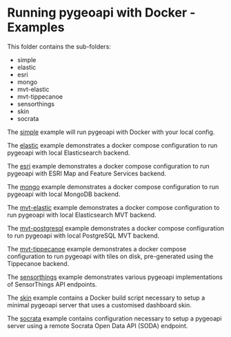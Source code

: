 # Running pygeoapi with Docker - Examples

This folder contains the sub-folders:

- simple
- elastic
- esri
- mongo
- mvt-elastic
- mvt-tippecanoe
- sensorthings
- skin
- socrata

The [simple](simple) example will run pygeoapi with Docker with your local config.

The [elastic](elastic) example demonstrates a docker compose configuration to run pygeoapi with local Elasticsearch backend.

The [esri](esri) example demonstrates a docker compose configuration to run pygeoapi with ESRI Map and Feature Services backend.

The [mongo](mongo) example demonstrates a docker compose configuration to run pygeoapi with local MongoDB backend.

The [mvt-elastic](mvt-elastic) example demonstrates a docker compose configuration to run pygeoapi with local Elasticsearch MVT backend.

The [mvt-postgresql](mvt-postgresql) example demonstrates a docker compose configuration to run pygeoapi with local PostgreSQL MVT backend.

The [mvt-tippecanoe](mvt-tippecanoe) example demonstrates a docker compose configuration to run pygeoapi with tiles on disk, pre-generated using the Tippecanoe backend.

The [sensorthings](sensorthings) example demonstrates various pygeoapi implementations of SensorThings API endpoints.

The [skin](skin) example contains a Docker build script necessary to setup a minimal
pygeoapi server that uses a customised dashboard skin.

The [socrata](socrata) example contains configuration necessary to setup a
pygeoapi server using a remote Socrata Open Data API (SODA) endpoint.